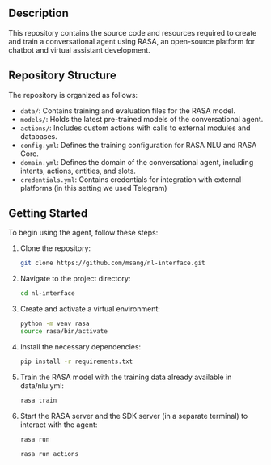 
## Description

This repository contains the source code and resources required to create and train a conversational agent using RASA, an open-source platform for chatbot and virtual assistant development.

## Repository Structure

The repository is organized as follows:

- `data/`: Contains training and evaluation files for the RASA model.
- `models/`: Holds the latest pre-trained models of the conversational agent.
- `actions/`: Includes custom actions with calls to external modules and databases.
- `config.yml`: Defines the training configuration for RASA NLU and RASA Core.
- `domain.yml`: Defines the domain of the conversational agent, including intents, actions, entities, and slots.
- `credentials.yml`: Contains credentials for integration with external platforms (in this setting we used Telegram)


## Getting Started

To begin using the agent, follow these steps:

1. Clone the repository:

    ```bash
    git clone https://github.com/msang/nl-interface.git
    ```

2. Navigate to the project directory:

    ```bash
    cd nl-interface
    ```

3. Create and activate a virtual environment:

    ```bash
    python -m venv rasa
    source rasa/bin/activate   
    ```

4. Install the necessary dependencies:

    ```bash
    pip install -r requirements.txt
    ```

5. Train the RASA model with the training data already available in data/nlu.yml:

    ```bash
    rasa train
    ```

6. Start the RASA server and the SDK server (in a separate terminal) to interact with the agent:

    ```bash
    rasa run
    ```

    ```bash
    rasa run actions
    ```
